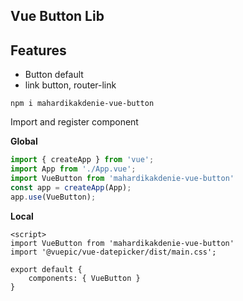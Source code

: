 ## Vue Button Lib

## Features
- Button default
- link button, router-link

```shell
npm i mahardikakdenie-vue-button
```

Import and register component

**Global**

```js
import { createApp } from 'vue';
import App from './App.vue';
import VueButton from 'mahardikakdenie-vue-button'
const app = createApp(App);
app.use(VueButton);
```

**Local**
```vue
<script>    
import VueButton from 'mahardikakdenie-vue-button'
import '@vuepic/vue-datepicker/dist/main.css';

export default {
    components: { VueButton }
}
```
</script>
